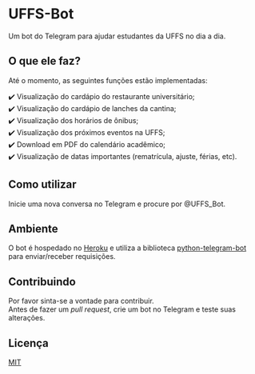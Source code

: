 # UFFS-Bot

Um bot do Telegram para ajudar estudantes da UFFS no dia a dia.

## O que ele faz?
Até o momento, as seguintes funções estão implementadas:  
  
:heavy_check_mark: Visualização do cardápio do restaurante universitário;  
:heavy_check_mark: Visualização do cardápio de lanches da cantina;  
:heavy_check_mark: Visualização dos horários de ônibus;  
:heavy_check_mark: Visualização dos próximos eventos na UFFS;  
:heavy_check_mark: Download em PDF do calendário acadêmico;  
:heavy_check_mark: Visualização de datas importantes (rematrícula, ajuste, férias, etc).  


## Como utilizar
Inicie uma nova conversa no Telegram e procure por @UFFS_Bot.

## Ambiente

O bot é hospedado no [Heroku](https://www.heroku.com/) e utiliza a biblioteca [python-telegram-bot](https://github.com/python-telegram-bot/python-telegram-bot) para enviar/receber requisições.

## Contribuindo
Por favor sinta-se a vontade para contribuir.  
Antes de fazer um *pull request*, crie um bot no Telegram e teste suas alterações.

## Licença
[MIT](https://choosealicense.com/licenses/mit/)
